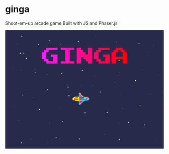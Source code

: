 # ginga
Shoot-em-up arcade game
Built with JS and Phaser.js

![Ginga](/assets/backgrounds/title.png)
